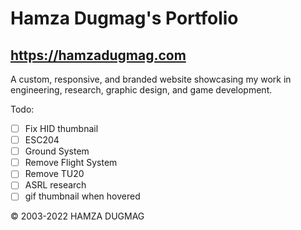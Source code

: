 # Hamza Dugmag's Portfolio
## https://hamzadugmag.com

A custom, responsive, and branded website showcasing my work in engineering, research, graphic design, and game development.

Todo:

- [ ] Fix HID thumbnail
- [ ] ESC204
- [ ] Ground System
- [ ] Remove Flight System
- [ ] Remove TU20
- [ ] ASRL research
- [ ] gif thumbnail when hovered

© 2003-2022 HAMZA DUGMAG
